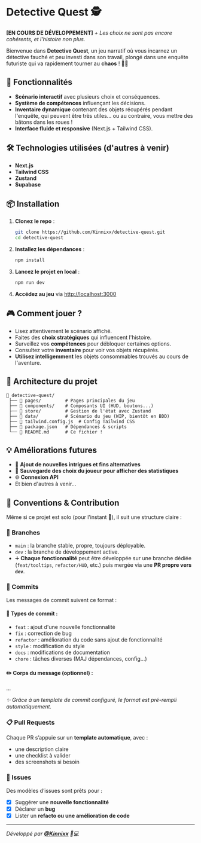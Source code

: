 # Detective Quest 🕵️

**[EN COURS DE DÉVELOPPEMENT]**
*+ Les choix ne sont pas encore cohérents, et l'histoire non plus.*

Bienvenue dans **Detective Quest**, un jeu narratif où vous incarnez un détective fauché et peu investi dans son travail, plongé dans une enquête futuriste qui va rapidement tourner au **chaos** ! 🔎💼

## 🚀 Fonctionnalités
- **Scénario interactif** avec plusieurs choix et conséquences.
- **Système de compétences** influençant les décisions.
- **Inventaire dynamique** contenant des objets récupérés pendant l'enquête, qui peuvent être très utiles... ou au contraire, vous mettre des bâtons dans les roues !
- **Interface fluide et responsive** (Next.js + Tailwind CSS).

## 🛠️ Technologies utilisées (d'autres à venir)
- **Next.js**
- **Tailwind CSS**
- **Zustand**
- **Supabase**

## 📦 Installation

1. **Clonez le repo** :
   ```sh
   git clone https://github.com/Kinnixx/detective-quest.git
   cd detective-quest
   ```
2. **Installez les dépendances** :
   ```sh
   npm install
   ```
3. **Lancez le projet en local** :
   ```sh
   npm run dev
   ```
4. **Accédez au jeu** via [http://localhost:3000](http://localhost:3000)

## 🎮 Comment jouer ?
- Lisez attentivement le scénario affiché.
- Faites des **choix stratégiques** qui influencent l'histoire.
- Surveillez vos **compétences** pour débloquer certaines options.
- Consultez votre **inventaire** pour voir vos objets récupérés.
- **Utilisez intelligemment** les objets consommables trouvés au cours de l'aventure.

## 📂 Architecture du projet
```
📂 detective-quest/
 ├── 📂 pages/         # Pages principales du jeu
 ├── 📂 components/    # Composants UI (HUD, boutons...)
 ├── 📂 store/         # Gestion de l'état avec Zustand
 ├── 📂 data/          # Scénario du jeu (WIP, bientôt en BDD)
 ├── 📜 tailwind.config.js  # Config Tailwind CSS
 ├── 📜 package.json   # Dépendances & scripts
 └── 📜 README.md      # Ce fichier !
```

## 💡 Améliorations futures
- 📜 **Ajout de nouvelles intrigues et fins alternatives**
- 🔄 **Sauvegarde des choix du joueur pour afficher des statistiques**
- 🌐 **Connexion API**
- Et bien d'autres à venir...

## 🤝 Conventions & Contribution

Même si ce projet est solo (pour l’instant 👀), il suit une structure claire :

### 🔀 Branches
- `main` : la branche stable, propre, toujours déployable.
- `dev` : la branche de développement active.
- ➕ **Chaque fonctionnalité** peut être développée sur une branche dédiée (`feat/tooltips`, `refactor/HUD`, etc.) puis mergée via une **PR propre vers `dev`**.

### 📝 Commits
Les messages de commit suivent ce format :

#### 🔖 Types de commit :

- `feat` : ajout d'une nouvelle fonctionnalité  
- `fix` : correction de bug  
- `refactor` : amélioration du code sans ajout de fonctionnalité  
- `style` : modification du style
- `docs` : modifications de documentation  
- `chore` : tâches diverses (MAJ dépendances, config…)

#### ✏️ Corps du message (optionnel) :
...

_✨ Grâce à un template de commit configuré, le format est pré-rempli automatiquement._

### 📋 Pull Requests
Chaque PR s’appuie sur un **template automatique**, avec :
- une description claire  
- une checklist à valider  
- des screenshots si besoin

### 🧾 Issues
Des modèles d’issues sont prêts pour :
- [x] Suggérer une **nouvelle fonctionnalité**
- [x] Déclarer un **bug**
- [x] Lister un **refacto ou une amélioration de code**

---

_Développé par **[@Kinnixx](https://github.com/Kinnixx)** 🎸💻_
